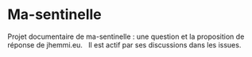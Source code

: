 # Ma-sentinelle
Projet documentaire de ma-sentinelle : une question et la proposition de réponse de jhemmi.eu.
 
Il est actif par ses discussions dans les issues.
